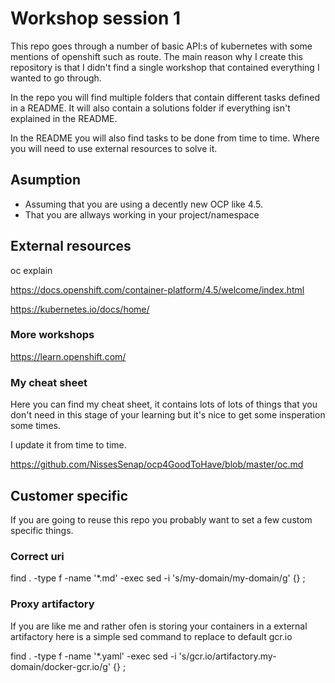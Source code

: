 # Workshop session 1

This repo goes through a number of basic API:s of kubernetes with some mentions of openshift such as route.
The main reason why I create this repository is that I didn't find a single workshop that contained everything I wanted to go through.

In the repo you will find multiple folders that contain different tasks defined in a README.
It will also contain a solutions folder if everything isn't explained in the README.

In the README you will also find tasks to be done from time to time.
Where you will need to use external resources to solve it.

## Asumption

- Assuming that you are using a decently new OCP like 4.5.
- That you are allways working in your project/namespace

## External resources

oc explain <api>

https://docs.openshift.com/container-platform/4.5/welcome/index.html

https://kubernetes.io/docs/home/

### More workshops

https://learn.openshift.com/

### My cheat sheet

Here you can find my cheat sheet, it contains lots of lots of things that you don't need in this stage of your learning but it's nice to get some insperation some times.

I update it from time to time.

https://github.com/NissesSenap/ocp4GoodToHave/blob/master/oc.md

## Customer specific

If you are going to reuse this repo you probably want to set a few custom specific things.

### Correct uri

find . -type f -name '*.md' -exec sed -i 's/my-domain/my-domain/g' {} \;

### Proxy artifactory

If you are like me and rather ofen is storing your containers in a external artifactory here is a simple sed command to replace to default gcr.io

find . -type f -name '*.yaml' -exec sed -i 's/gcr.io/artifactory.my-domain\/docker-gcr.io/g' {} \;

